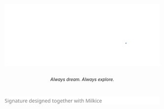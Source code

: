[![Signature](https://raw.githubusercontent.com/yrccondor/yrccondor/master/signature.svg)](https://axton.cc)
<p align="center">
<br>
<em>Always dream. Always explore.</em>
<br>
<br>
<br>
</p>

[![Signature](https://raw.githubusercontent.com/yrccondor/yrccondor/master/copyright.svg)](https://github.com/milkice233)